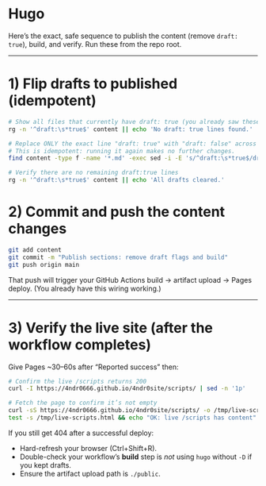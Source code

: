 # Hugo

Here’s the exact, safe sequence to publish the content (remove `draft: true`), build, and verify. Run these from the repo root.

---

# 1) Flip drafts to published (idempotent)

```bash
# Show all files that currently have draft: true (you already saw these)
rg -n '^draft:\s*true$' content || echo 'No draft: true lines found.'

# Replace ONLY the exact line "draft: true" with "draft: false" across content/*.md
# This is idempotent: running it again makes no further changes.
find content -type f -name '*.md' -exec sed -i -E 's/^draft:\s*true$/draft: false/' {} +

# Verify there are no remaining draft:true lines
rg -n '^draft:\s*true$' content || echo 'All drafts cleared.'
```

# 2) Commit and push the content changes

```bash
git add content
git commit -m "Publish sections: remove draft flags and build"
git push origin main
```

That push will trigger your GitHub Actions build → artifact upload → Pages deploy. (You already have this wiring working.)

---

# 3) Verify the live site (after the workflow completes)

Give Pages \~30–60s after “Reported success” then:

```bash
# Confirm the live /scripts returns 200
curl -I https://4ndr0666.github.io/4ndr0site/scripts/ | sed -n '1p'

# Fetch the page to confirm it’s not empty
curl -sS https://4ndr0666.github.io/4ndr0site/scripts/ -o /tmp/live-scripts.html
test -s /tmp/live-scripts.html && echo "OK: live /scripts has content" || echo "ERROR: live /scripts is empty"
```

If you still get 404 after a successful deploy:

* Hard-refresh your browser (Ctrl+Shift+R).
* Double-check your workflow’s **build** step is *not* using `hugo` without `-D` if you kept drafts.
* Ensure the artifact upload path is `./public`.
